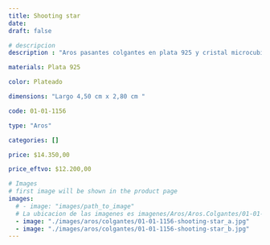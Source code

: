 ```yaml
---
title: Shooting star
date: 
draft: false

# descripcion
description : "Aros pasantes colgantes en plata 925 y cristal microcubic. Línea premium."

materials: Plata 925

color: Plateado

dimensions: "Largo 4,50 cm x 2,80 cm "

code: 01-01-1156

type: "Aros"

categories: []

price: $14.350,00

price_eftvo: $12.200,00

# Images
# first image will be shown in the product page
images:
  # - image: "images/path_to_image"
  # La ubicacion de las imagenes es imagenes/Aros/Aros.Colgantes/01-01-1156-shooting-star
  - image: "./images/aros/colgantes/01-01-1156-shooting-star_a.jpg"
  - image: "./images/aros/colgantes/01-01-1156-shooting-star_b.jpg"
---
```


